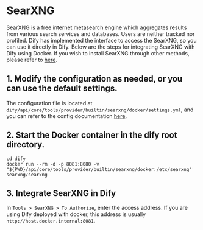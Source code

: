 # SearXNG
SearXNG is a free internet metasearch engine which aggregates results from various search services and databases. Users are neither tracked nor profiled. Dify has implemented the interface to access the SearXNG, so you can use it directly in Dify. Below are the steps for integrating SearXNG with Dify using Docker. If you wish to install SearXNG through other methods, please refer to [here](https://docs.searxng.org/admin/installation.html).

## 1. Modify the configuration as needed, or you can use the default settings.   
The configuration file is located at `dify/api/core/tools/provider/builtin/searxng/docker/settings.yml`, and you can refer to the config documentation [here](https://docs.searxng.org/admin/settings/index.html).


## 2. Start the Docker container in the dify root directory.
```
cd dify
docker run --rm -d -p 8081:8080 -v "${PWD}/api/core/tools/provider/builtin/searxng/docker:/etc/searxng" searxng/searxng
```

## 3. Integrate SearXNG in Dify  
In `Tools > SearXNG > To Authorize`, enter the access address. If you are using Dify deployed with docker, this address is usually `http://host.docker.internal:8081`.
